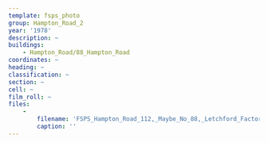 ```yaml
---
template: fsps_photo
group: Hampton_Road_2
year: '1978'
description: ~
buildings:
    - Hampton_Road/88_Hampton_Road
coordinates: ~
heading: ~
classification: ~
section: ~
cell: ~
film_roll: ~
files:
    -
        filename: 'FSPS_Hampton_Road_112,_Maybe_No_88,_Letchford_Factory,_10-4-A,_1978.png'
        caption: ''
---
```

